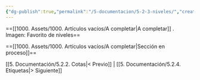 ```yaml
---
{"dg-publish":true,"permalink":"/5-documentacion/5-2-3-niveles/","created":"2024-12-27T13:46:57.460-03:00","updated":"2025-01-29T19:33:29.624-03:00"}
---
```


==[[1000. Assets/1000. Artículos vacíos/A completar\|A completar]] . Imagen: Favorito de niveles==

==[[1000. Assets/1000. Artículos vacíos/A completar\|Sección en proceso]]==

[[5. Documentación/5.2.2. Cotas\|< Previo]] | [[5. Documentación/5.2.4. Etiquetas\|> Siguiente]]